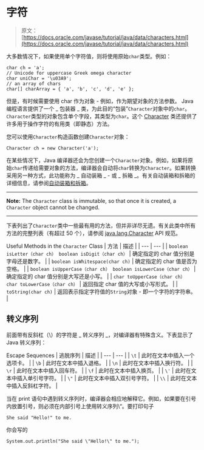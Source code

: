 # 字符

> 原文： [https://docs.oracle.com/javase/tutorial/java/data/characters.html](https://docs.oracle.com/javase/tutorial/java/data/characters.html)

大多数情况下，如果使用单个字符值，则将使用原始`char`类型。例如：

```
char ch = 'a'; 
// Unicode for uppercase Greek omega character
char uniChar = '\u03A9';
// an array of chars
char[] charArray = { 'a', 'b', 'c', 'd', 'e' };

```

但是，有时候需要使用 char 作为对象 - 例如，作为期望对象的方法参数。 Java 编程语言提供了一个 _ 包装器 _ 类，为此目的“包装”`Character`对象中的`char`。 `Character`类型的对象包含单个字段，其类型为`char`。这个 [Character](https://docs.oracle.com/javase/8/docs/api/java/lang/Character.html) 类还提供了许多用于操作字符的有用类（即静态）方法。

您可以使用`Character`构造函数创建`Character`对象：

```
Character ch = new Character('a');

```

在某些情况下，Java 编译器还会为您创建一个`Character`对象。例如，如果将原始`char`传递给需要对象的方法，编译器会自动将`char`转换为`Character`。如果转换采用另一种方式，此功能称为 _ 自动装箱 _ - 或 _ 拆箱 _。有关自动装箱和拆箱的详细信息，请参阅[自动装箱和拆箱](autoboxing.html)。

* * *

**Note:** The `Character` class is immutable, so that once it is created, a `Character` object cannot be changed.

* * *

下表列出了`Character`类中一些最有用的方法，但并非详尽无遗。有关此类中所有方法的完整列表（有超过 50 个），请参阅 [java.lang.Character](https://docs.oracle.com/javase/8/docs/api/java/lang/Character.html) API 规范。

Useful Methods in the `Character` Class
| 方法 | 描述 |
| --- | --- |
| `boolean isLetter（char ch）
boolean isDigit（char ch）` | 确定指定的 char 值分别是字母还是数字。 |
| `boolean isWhitespace(char ch)` | 确定指定的 char 值是否为空格。 |
| `boolean isUpperCase（char ch）
boolean isLowerCase（char ch）` | 确定指定的 char 值分别是大写还是小写。 |
| `char toUpperCase（char ch）
char toLowerCase（char ch）` | 返回指定 char 值的大写或小写形式。 |
| `toString(char ch)` | 返回表示指定字符值的`String`对象 - 即一个字符的字符串。 |

## 转义序列

前面带有反斜杠（\）的字符是 _ 转义序列 _，对编译器有特殊含义。下表显示了 Java 转义序列：

Escape Sequences
| 逃脱序列 | 描述 |
| --- | --- |
| `\t` | 此时在文本中插入一个选项卡。 |
| `\b` | 此时在文本中插入退格。 |
| `\n` | 此时在文本中插入换行符。 |
| `\r` | 此时在文本中插入回车符。 |
| `\f` | 此时在文本中插入换页。 |
| `\'` | 此时在文本中插入单引号字符。 |
| `\"` | 此时在文本中插入双引号字符。 |
| `\\` | 此时在文本中插入反斜杠字符。 |

当在 print 语句中遇到转义序列时，编译器会相应地解释它。例如，如果要在引号内放置引号，则必须在内部引号上使用转义序列\“。要打印句子

```
She said "Hello!" to me.

```

你会写的

```
System.out.println("She said \"Hello!\" to me.");

```